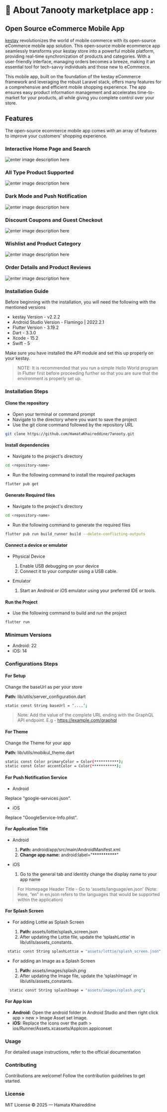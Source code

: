 # 📝 About 7anooty marketplace app :


## Open Source eCommerce Mobile App


[kestay](https://kestay.com/) revolutionizes the world of mobile commerce with its open-source eCommerce mobile app solution. This open-source mobile ecommerce app seamlessly transforms your kestay store into a powerful mobile platform, providing real-time synchronization of products and categories. With a user-friendly interface, managing orders becomes a breeze, making it an essential tool for tech-savvy individuals and those new to eCommerce.

This mobile app, built on the foundation of the kestay eCommerce framework and leveraging the robust Laravel stack, offers many features for a comprehensive and efficient mobile shopping experience. The app ensures easy product information management and accelerates time-to-market for your products, all while giving you complete control over your store.


## Features

The open-source ecommerce mobile app comes with an array of features to improve your customers' shopping experience.


### Interactive Home Page and Search

![enter image description here](https://raw.githubusercontent.com/bagisto/temp-media/master/interactive-homepage-and-search.png)

### All Type Product Supported

![enter image description here](https://raw.githubusercontent.com/bagisto/temp-media/master/product-details.png)

### Dark Mode and Push Notification

![enter image description here](https://raw.githubusercontent.com/bagisto/temp-media/master/dark-theme-and-push-notifications.png)

### Discount Coupons and Guest Checkout

![enter image description here](https://raw.githubusercontent.com/bagisto/temp-media/master/coupon-and-guest-checkout.png)

### Wishlist and Product Category

![enter image description here](https://raw.githubusercontent.com/bagisto/temp-media/master/category%3Dpage-and-wishlist.png)

### Order Details and Product Reviews

![enter image description here](https://raw.githubusercontent.com/bagisto/temp-media/master/order-details-and-product-reviews.png)

### Installation Guide

Before beginning with the installation, you will need the following with the mentioned versions

- kestay Version - v2.2.2
- Android Studio Version - Flamingo | 2022.2.1
- Flutter Version - 3.19.2
- Dart - 3.3.0
- Xcode - 15.2
- Swift - 5

Make sure you have installed the API module and set this up properly on your kestay.

> NOTE: It is recommended that you run a simple Hello World program in Flutter first before proceeding further so that you are sure that the environment is properly set up.

### Installation Steps

#### Clone the repository

- Open your terminal or command prompt
- Navigate to the directory where you want to save the project
- Use the git clone command followed by the repository URL

```sh
git clone https://github.com/HamataKhaireddine/7anooty.git
```
#### Install dependencies

- Navigate to the project's directory

```sh
cd <repository-name>
```

- Run the following command to install the required packages

```sh
flutter pub get
```
#### Generate Required files

- Navigate to the project's directory

```sh
cd <repository-name>
```

- Run the following command to generate the required files

```sh
flutter pub run build_runner build --delete-conflicting-outputs 
```

#### Connect a device or emulator

* Physical Device

  1. Enable USB debugging on your device
  2. Connect it to your computer using a USB cable.

* Emulator

  1. Start an Android or iOS emulator using your preferred IDE or tools.

#### Run the Project

- Use the following command to build and run the project

```sh
flutter run
```
### Minimum Versions

- Android: 22
- iOS: 14

### Configurations Steps

#### For Setup

Change the baseUrl  as per your store

**Path:** lib/utils/server_configuration.dart

```sh
static const String baseUrl = ‘....’;
```
> Note: Add the value of the complete URL ending with the GraphQL API endpoint. E.g - https://example.com/graphql

#### For Theme

Change the Theme for your app

**Path:** lib/utils/mobikul_theme.dart

```sh
static const Color primaryColor = Color(***********);  
static const Color accentColor = Color(***********); 
```

#### For Push Notification Service

- Android

Replace "google-services.json".
- iOS

Replace "GoogleService-Info.plist".


#### For Application Title

* Android

  1. **Path:** android/app/src/main/AndroidManifest.xml
  2. **Change app name:** android:label="***********"

* iOS

  1. Go to the general tab and identity change the display name to your app name

> For Homepage Header Title - Go to ‘assets/language/en.json’
> (Note: Here, “en” in en.json refers to the languages that would be supported within the application)

#### For Splash Screen

* For adding Lottie as Splash Screen

  1. **Path:** assets/lottie/splash_screen.json
  2. After updating the Lottie file, update the ‘splashLottie’ in lib/utils/assets_constants.

```sh
 static const String splashLottie = "assets/lottie/splash_screen.json";
```

* For adding an Image as a Splash Screen

  1. **Path:** assets/images/splash.png
  2. After updating the Image file, update the ‘splashImage’ in lib/utils/assets_constants.

```sh
  static const String splashImage = "assets/images/splash.png";
```
#### For App Icon

* **Android:** Open the android folder in Android Studio and then right click app > new > Image Asset set Image.
* **iOS:** Replace the icons over the path > ios/Runner/Assets.xcassets/AppIcon.appiconset



### Usage

For detailed usage instructions, refer to the official documentation

### Contributing

Contributions are welcome! Follow the contribution guidelines to get started.

### License

MIT License © 2025 — Hamata Khaireddine

